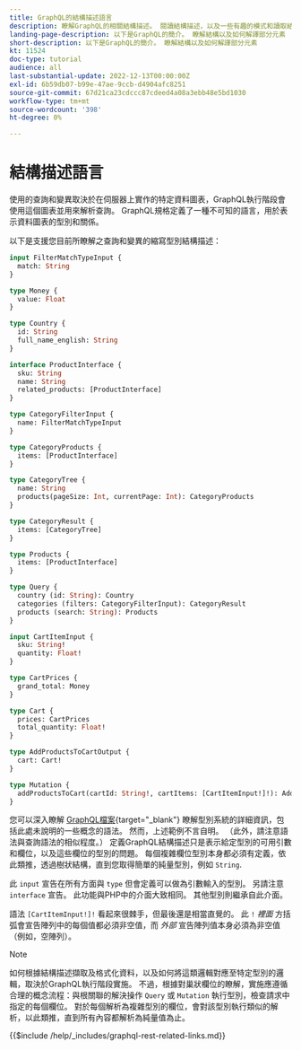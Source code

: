 ```yaml
---
title: GraphQL的結構描述語言
description: 瞭解GraphQL的相關結構描述。 閱讀結構描述，以及一些有趣的模式和讀取結構描述的方法。
landing-page-description: 以下是GraphQL的簡介。 瞭解結構以及如何解譯部分元素
short-description: 以下是GraphQL的簡介。 瞭解結構以及如何解譯部分元素
kt: 11524
doc-type: tutorial
audience: all
last-substantial-update: 2022-12-13T00:00:00Z
exl-id: 6b59db07-b99e-47ae-9ccb-d4904afc8251
source-git-commit: 67d21ca23cdccc87cdeed4a08a3ebb48e5bd1030
workflow-type: tm+mt
source-wordcount: '398'
ht-degree: 0%

---
```


# 結構描述語言

使用的查詢和變異取決於在伺服器上實作的特定資料圖表，GraphQL執行階段會使用這個圖表並用來解析查詢。 GraphQL規格定義了一種不可知的語言，用於表示資料圖表的型別和關係。

以下是支援您目前所瞭解之查詢和變異的縮寫型別結構描述：

```graphql
input FilterMatchTypeInput {
  match: String
}

type Money {
  value: Float
}

type Country {
  id: String
  full_name_english: String
}

interface ProductInterface {
  sku: String
  name: String
  related_products: [ProductInterface]
}

type CategoryFilterInput {
  name: FilterMatchTypeInput
}

type CategoryProducts {
  items: [ProductInterface]
}

type CategoryTree {
  name: String
  products(pageSize: Int, currentPage: Int): CategoryProducts
}

type CategoryResult {
  items: [CategoryTree]
}

type Products {
  items: [ProductInterface]
}

type Query {
  country (id: String): Country
  categories (filters: CategoryFilterInput): CategoryResult
  products (search: String): Products
}

input CartItemInput {
  sku: String!
  quantity: Float!
}

type CartPrices {
  grand_total: Money
}

type Cart {
  prices: CartPrices
  total_quantity: Float!
}

type AddProductsToCartOutput {
  cart: Cart!
}

type Mutation {
  addProductsToCart(cartId: String!, cartItems: [CartItemInput!]!): AddProductsToCartOutput
}
```

您可以深入瞭解 [GraphQL檔案](https://graphql.org/learn/schema/){target="_blank"} 瞭解型別系統的詳細資訊，包括此處未說明的一些概念的語法。 然而，上述範例不言自明。 （此外，請注意語法與查詢語法的相似程度。） 定義GraphQL結構描述只是表示給定型別的可用引數和欄位，以及這些欄位的型別的問題。 每個複雜欄位型別本身都必須有定義，依此類推，透過樹狀結構，直到您取得簡單的純量型別，例如 `String`.

此 `input` 宣告在所有方面與 `type` 但會定義可以做為引數輸入的型別。 另請注意 `interface` 宣告。 此功能與PHP中的介面大致相同。 其他型別則繼承自此介面。

語法 `[CartItemInput!]!` 看起來很棘手，但最後還是相當直覺的。 此 `!` _裡面_ 方括弧會宣告陣列中的每個值都必須非空值，而 _外部_ 宣告陣列值本身必須為非空值（例如，空陣列）。

>[!NOTE]
>
>如何根據結構描述擷取及格式化資料，以及如何將這類邏輯對應至特定型別的邏輯，取決於GraphQL執行階段實施。 不過，根據對巢狀欄位的瞭解，實施應遵循合理的概念流程：與根關聯的解決操作 `Query` 或 `Mutation` 執行型別，檢查請求中指定的每個欄位。 對於每個解析為複雜型別的欄位，會對該型別執行類似的解析，以此類推，直到所有內容都解析為純量值為止。

{{$include /help/_includes/graphql-rest-related-links.md}}
